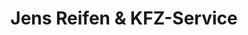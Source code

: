 ---
title: "Jens Reifen & KFZ-Service"
url: /witten/jens-reifen-und-kfz-service/
shop: Autowerkstatt
---